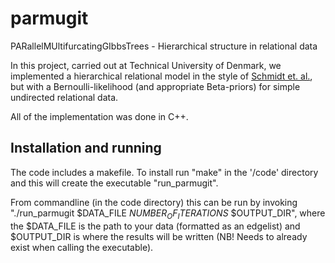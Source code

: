 parmugit
======

PARallelMUltifurcatingGIbbsTrees - Hierarchical structure in relational data

In this project, carried out at Technical University of Denmark, we implemented a hierarchical relational model in the style of [Schmidt et. al.][1], but with a Bernoulli-likelihood (and appropriate Beta-priors) for simple undirected relational data. 

All of the implementation was done in C++.

Installation and running
-------
The code includes a makefile. To install run "make" in the '/code' directory and this will create the executable "run_parmugit".

From commandline (in the code directory) this can be run by invoking "./run_parmugit $DATA_FILE $NUMBER_OF_ITERATIONS$ $OUTPUT_DIR", where the $DATA_FILE is the path to your data (formatted as an edgelist) and $OUTPUT_DIR is where the results will be written (NB! Needs to already exist when calling the executable). 


[1]: http://ieeexplore.ieee.org/xpl/login.jsp?tp=&arnumber=6844498&url=http%3A%2F%2Fieeexplore.ieee.org%2Fxpls%2Fabs_all.jsp%3Farnumber%3D6844498


